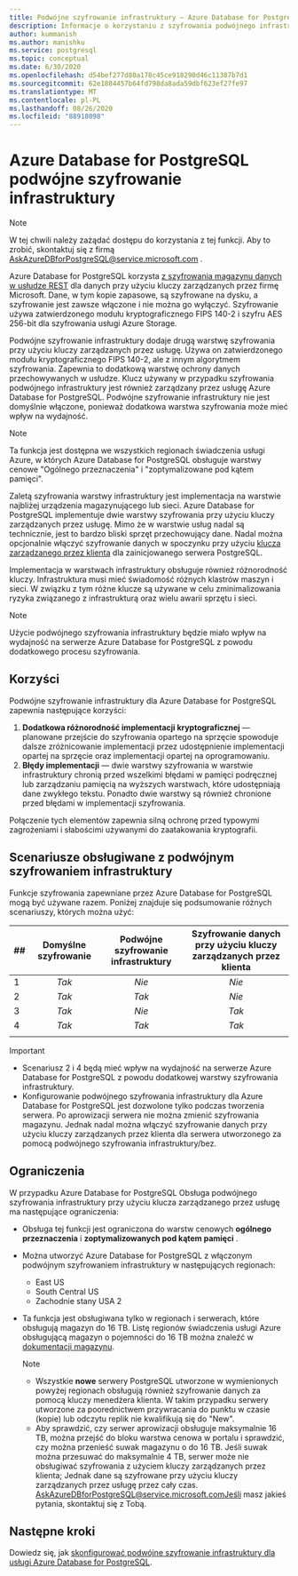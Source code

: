 ```yaml
---
title: Podwójne szyfrowanie infrastruktury — Azure Database for PostgreSQL
description: Informacje o korzystaniu z szyfrowania podwójnego infrastruktury w celu dodania drugiej warstwy szyfrowania przy użyciu kluczy zarządzanych przez usługę.
author: kummanish
ms.author: manishku
ms.service: postgresql
ms.topic: conceptual
ms.date: 6/30/2020
ms.openlocfilehash: d54bef277d80a178c45ce918290d46c11387b7d1
ms.sourcegitcommit: 62e1884457b64fd798da8ada59dbf623ef27fe97
ms.translationtype: MT
ms.contentlocale: pl-PL
ms.lasthandoff: 08/26/2020
ms.locfileid: "88918098"
---
```

# <a name="azure-database-for-postgresql-infrastructure-double-encryption"></a>Azure Database for PostgreSQL podwójne szyfrowanie infrastruktury

> [!NOTE]
> W tej chwili należy zażądać dostępu do korzystania z tej funkcji. Aby to zrobić, skontaktuj się z firmą AskAzureDBforPostgreSQL@service.microsoft.com .

Azure Database for PostgreSQL korzysta [z szyfrowania magazynu danych w usłudze REST](concepts-security.md#at-rest) dla danych przy użyciu kluczy zarządzanych przez firmę Microsoft. Dane, w tym kopie zapasowe, są szyfrowane na dysku, a szyfrowanie jest zawsze włączone i nie można go wyłączyć. Szyfrowanie używa zatwierdzonego modułu kryptograficznego FIPS 140-2 i szyfru AES 256-bit dla szyfrowania usługi Azure Storage.

Podwójne szyfrowanie infrastruktury dodaje drugą warstwę szyfrowania przy użyciu kluczy zarządzanych przez usługę. Używa on zatwierdzonego modułu kryptograficznego FIPS 140-2, ale z innym algorytmem szyfrowania. Zapewnia to dodatkową warstwę ochrony danych przechowywanych w usłudze. Klucz używany w przypadku szyfrowania podwójnego infrastruktury jest również zarządzany przez usługę Azure Database for PostgreSQL. Podwójne szyfrowanie infrastruktury nie jest domyślnie włączone, ponieważ dodatkowa warstwa szyfrowania może mieć wpływ na wydajność.

> [!NOTE]
> Ta funkcja jest dostępna we wszystkich regionach świadczenia usługi Azure, w których Azure Database for PostgreSQL obsługuje warstwy cenowe "Ogólnego przeznaczenia" i "zoptymalizowane pod kątem pamięci".

Zaletą szyfrowania warstwy infrastruktury jest implementacja na warstwie najbliżej urządzenia magazynującego lub sieci. Azure Database for PostgreSQL implementuje dwie warstwy szyfrowania przy użyciu kluczy zarządzanych przez usługę. Mimo że w warstwie usług nadal są technicznie, jest to bardzo bliski sprzęt przechowujący dane. Nadal można opcjonalnie włączyć szyfrowanie danych w spoczynku przy użyciu [klucza zarządzanego przez klienta](concepts-data-encryption-postgresql.md) dla zainicjowanego serwera PostgreSQL.  

Implementacja w warstwach infrastruktury obsługuje również różnorodność kluczy. Infrastruktura musi mieć świadomość różnych klastrów maszyn i sieci. W związku z tym różne klucze są używane w celu zminimalizowania ryzyka związanego z infrastrukturą oraz wielu awarii sprzętu i sieci. 

> [!NOTE]
> Użycie podwójnego szyfrowania infrastruktury będzie miało wpływ na wydajność na serwerze Azure Database for PostgreSQL z powodu dodatkowego procesu szyfrowania.

## <a name="benefits"></a>Korzyści

Podwójne szyfrowanie infrastruktury dla Azure Database for PostgreSQL zapewnia następujące korzyści:

1. **Dodatkowa różnorodność implementacji kryptograficznej** — planowane przejście do szyfrowania opartego na sprzęcie spowoduje dalsze zróżnicowanie implementacji przez udostępnienie implementacji opartej na sprzęcie oraz implementacji opartej na oprogramowaniu.
2. **Błędy implementacji** — dwie warstwy szyfrowania w warstwie infrastruktury chronią przed wszelkimi błędami w pamięci podręcznej lub zarządzaniu pamięcią na wyższych warstwach, które udostępniają dane zwykłego tekstu. Ponadto dwie warstwy są również chronione przed błędami w implementacji szyfrowania.

Połączenie tych elementów zapewnia silną ochronę przed typowymi zagrożeniami i słabościmi używanymi do zaatakowania kryptografii.

## <a name="supported-scenarios-with-infrastructure-double-encryption"></a>Scenariusze obsługiwane z podwójnym szyfrowaniem infrastruktury

Funkcje szyfrowania zapewniane przez Azure Database for PostgreSQL mogą być używane razem. Poniżej znajduje się podsumowanie różnych scenariuszy, których można użyć:

|  ##   | Domyślne szyfrowanie | Podwójne szyfrowanie infrastruktury | Szyfrowanie danych przy użyciu kluczy zarządzanych przez klienta  |
|:------|:------------------:|:--------------------------------:|:--------------------------------------------:|
| 1     | *Tak*              | *Nie*                             | *Nie*                                         |
| 2     | *Tak*              | *Tak*                            | *Nie*                                         |
| 3     | *Tak*              | *Nie*                             | *Tak*                                        |
| 4     | *Tak*              | *Tak*                            | *Tak*                                        |
|       |                    |                                  |                                              |

> [!Important]
> - Scenariusz 2 i 4 będą mieć wpływ na wydajność na serwerze Azure Database for PostgreSQL z powodu dodatkowej warstwy szyfrowania infrastruktury.
> - Konfigurowanie podwójnego szyfrowania infrastruktury dla Azure Database for PostgreSQL jest dozwolone tylko podczas tworzenia serwera. Po aprowizacji serwera nie można zmienić szyfrowania magazynu. Jednak nadal można włączyć szyfrowanie danych przy użyciu kluczy zarządzanych przez klienta dla serwera utworzonego za pomocą podwójnego szyfrowania infrastruktury/bez.

## <a name="limitations"></a>Ograniczenia

W przypadku Azure Database for PostgreSQL Obsługa podwójnego szyfrowania infrastruktury przy użyciu klucza zarządzanego przez usługę ma następujące ograniczenia:

* Obsługa tej funkcji jest ograniczona do warstw cenowych **ogólnego przeznaczenia** i **zoptymalizowanych pod kątem pamięci** .
* Można utworzyć Azure Database for PostgreSQL z włączonym podwójnym szyfrowaniem infrastruktury w następujących regionach:

   * East US
   * South Central US
   * Zachodnie stany USA 2
   
* Ta funkcja jest obsługiwana tylko w regionach i serwerach, które obsługują magazyn do 16 TB. Listę regionów świadczenia usługi Azure obsługującą magazyn o pojemności do 16 TB można znaleźć w [dokumentacji magazynu](concepts-pricing-tiers.md#storage).

    > [!NOTE]
    > - Wszystkie **nowe** serwery PostgreSQL utworzone w wymienionych powyżej regionach obsługują również szyfrowanie danych za pomocą kluczy menedżera klienta. W takim przypadku serwery utworzone za poorednictwem przywracania do punktu w czasie (kopie) lub odczytu replik nie kwalifikują się do "New".
    > - Aby sprawdzić, czy serwer aprowizacji obsługuje maksymalnie 16 TB, można przejść do bloku warstwa cenowa w portalu i sprawdzić, czy można przenieść suwak magazynu o do 16 TB. Jeśli suwak można przesuwać do maksymalnie 4 TB, serwer może nie obsługiwać szyfrowania z użyciem kluczy zarządzanych przez klienta; Jednak dane są szyfrowane przy użyciu kluczy zarządzanych przez usługę przez cały czas. AskAzureDBforPostgreSQL@service.microsoft.comJeśli masz jakieś pytania, skontaktuj się z Tobą.

## <a name="next-steps"></a>Następne kroki

Dowiedz się, jak [skonfigurować podwójne szyfrowanie infrastruktury dla usługi Azure Database for PostgreSQL](howto-double-encryption.md).
